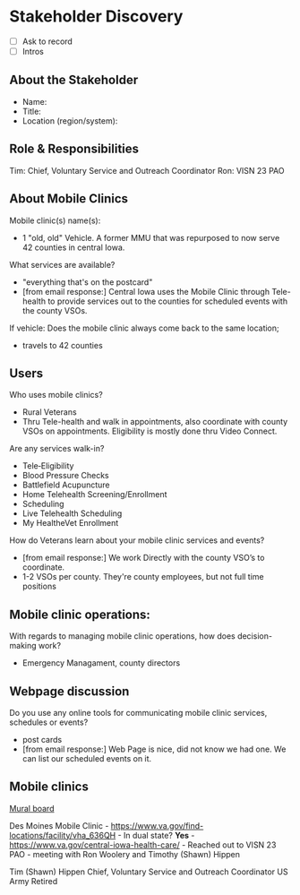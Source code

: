 # Stakeholder Discovery

- [ ] Ask to record
- [ ] Intros

## About the Stakeholder
- Name: 
- Title:
- Location (region/system):

## Role & Responsibilities 

Tim: Chief, Voluntary Service and Outreach Coordinator
Ron: VISN 23 PAO 


## About Mobile Clinics

Mobile clinic(s) name(s):
- 1 "old, old" Vehicle. A former MMU that was repurposed to now serve 42 counties in central Iowa.

What services are available?
- "everything that's on the postcard"
- [from email response:] Central Iowa uses the Mobile Clinic through Tele-health to provide services out to the counties for scheduled events with the county VSOs.

If vehicle: Does the mobile clinic always come back to the same location; 

- travels to 42 counties

## Users

Who uses mobile clinics? 
- Rural Veterans
- Thru Tele-health and walk in appointments, also coordinate with county VSOs on appointments.  Eligibility is mostly done thru Video Connect.

Are any services walk-in?

- Tele‐Eligibility
- Blood Pressure Checks
- Battlefield Acupuncture
- Home Telehealth Screening/Enrollment
- Scheduling
- Live Telehealth Scheduling
- My HealtheVet Enrollment

How do Veterans learn about your mobile clinic services and events?

- [from email response:] We work Directly with the county VSO’s to coordinate.
- 1-2 VSOs per county. They're county employees, but not full time positions

## Mobile clinic operations:

With regards to managing mobile clinic operations, how does decision-making work? 
- Emergency Managament, county directors


## Webpage discussion
Do you use any online tools for communicating mobile clinic services, schedules or events?

- post cards
- [from email response:] Web Page is nice, did not know we had one.  We can list our scheduled events on it.


## Mobile clinics 

[Mural board](https://app.mural.co/t/vsa8243/m/vsa8243/1621428990239/3d51af4fa995ba023556956d066b2fbdda6a89ff?sender=leydahughes3111)

Des Moines Mobile Clinic
    - https://www.va.gov/find-locations/facility/vha_636QH
    - In dual state? **Yes**
    - https://www.va.gov/central-iowa-health-care/
    - Reached out to VISN 23 PAO - meeting with Ron Woolery and Timothy (Shawn) Hippen

Tim (Shawn) Hippen
Chief, Voluntary Service and Outreach Coordinator
US Army Retired

